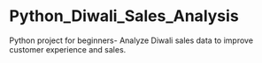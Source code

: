 # Python_Diwali_Sales_Analysis
Python project for beginners- Analyze Diwali sales data to improve customer experience and sales.
